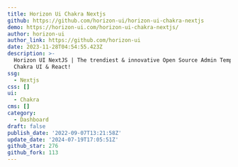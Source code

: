 ```yaml
---
title: Horizon Ui Chakra Nextjs
github: https://github.com/horizon-ui/horizon-ui-chakra-nextjs
demo: https://horizon-ui.com/horizon-ui-chakra-nextjs/
author: horizon-ui
author_link: https://github.com/horizon-ui
date: 2023-11-28T04:54:55.423Z
description: >-
  Horizon UI NextJS | The trendiest & innovative Open Source Admin Template for
  Chakra UI & React!
ssg:
  - Nextjs
css: []
ui:
  - Chakra
cms: []
category:
  - Dashboard
draft: false
publish_date: '2022-09-07T13:21:58Z'
update_date: '2024-07-19T17:05:51Z'
github_star: 276
github_fork: 113
---
```

